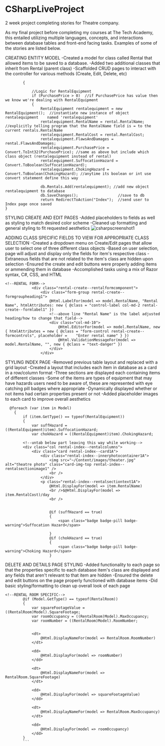 # CSharpLiveProject
2 week project completing stories for Theatre company.

As my final project before completing my courses at The Tech Academy, this entailed utilizing multiple languages, concepts, and interactions between database tables and front-end facing tasks. Examples of some of the stories are listed below.

CREATING ENTITY MODEL
-Created a model for class called Rental that allowed items to be saved to a database.
-Added two additional classes that inherit from Rental (parent class)
-Scaffolded CRUD pages to interact with the controller for various methods (Create, Edit, Delete, etc)

```public ActionResult Create([Bind(Include = "RentalId,RentalName,RentalCost,FlawsAndDamages")] Rental rental, int? PurchasePrice, bool SuffocationHazard, bool ChokingHazard, int RoomNumber, int MaxOccupancy, int SquareFootage)
        { 
           
            //Logic for RentalEquipment
            if (PurchasePrice > 0)  //if PurchasePrice has value then we know we're dealing with RentalEquipment
            {
                RentalEquipment rentalequipment = new RentalEquipment();  //instantiate new instance of object rentalequipment    named 'rentalequipment'
                rentalequipment.RentalName = rental.RentalName; //explicitly telling program that the RentalName field is = to the current rentals.RentalName
                rentalequipment.RentalCost = rental.RentalCost;
                rentalequipment.FlawsAndDamages = rental.FlawsAndDamages;
                rentalequipment.PurchasePrice = Convert.ToInt32(PurchasePrice); //same as above but include which class object (rentalequipment instead of rental)
                rentalequipment.SuffocationHazard = Convert.ToBoolean(SuffocationHazard);
                rentalequipment.ChokingHazard = Convert.ToBoolean(ChokingHazard); //anytime its boolean or int use convert statement define this way

                db.Rentals.Add(rentalequipment); //add new object rentalequipment to database
                db.SaveChanges();                  //save to db
                return RedirectToAction("Index");  //send user to Index page once saved
}

```
STYLING CREATE AND EDIT PAGES
-Added placeholders to fields as well as styling to match desired color scheme
-Cleaned up formatting and general styling to fit requested aesthetics
![csharpscreenshot1](https://user-images.githubusercontent.com/107223231/201410291-eb32e93e-8097-44eb-b76c-d4c2c796a385.jpg)


ADDING CLASS SPECIFIC FIELDS TO VIEW FOR APPROPRIATE CLASS SELECTION
-Created a dropdown menu on Create/Edit pages that allow user to select one of three different class objects
-Based on user selection, page will adjust and display only the fields for item's respective class 
-Extraneous fields that are not related to the item's class are hidden upon selection
-Ensured the create and edit buttons were properly adding items or ammending them in database
-Accomplished tasks using a mix of Razor syntax, C#, CSS, and HTML

```
<!--RENTAL FORM-->
            <div class="rental-create--rentalformcomponent">
                <div class="form-group rental-create--formgroupheading1">
                    @Html.LabelFor(model => model.RentalName, "Rental Name", htmlAttributes: new { @class = "control-label col-md-2 rental-create--formlabel1" })
                    <!--above line "Rental Name" is the label adjusted heading/how to change that field-->
                    <div class="col-md-10">
                        @Html.EditorFor(model => model.RentalName, new { htmlAttributes = new { @class = "form-control rental-create--formcontrols", placeholder =    "Enter rental name" } })
                        @Html.ValidationMessageFor(model => model.RentalName, "", new { @class = "text-danger" })
                    </div>
                </div>
```

STYLING INDEX PAGE
-Removed previous table layout and replaced with a grid layout
-Created a layout that includes each item in database as a card in a row/column format
-Three sections are displayed each containing items of different classes
-Some of the items are types of equipment that may have hazards users need to be aware of, these are represented with eye catching pill badges where appropriate
-Dynamically displayed whether or not items had certain properties present or not
-Added placeholder images to each card to improve overall aesthetics

```
  @foreach (var item in Model)
    {
        if (item.GetType() == typeof(RentalEquipment))
        {
            var suffHazard = ((RentalEquipment)item).SuffocationHazard;
            var chokHazard = ((RentalEquipment)item).ChokingHazard;

        <!--untab below part leaving this way while working-->
        <div class="col rental-index--rentalcolumns">
            <div class="card rental-index--card1A">
                <div class="rental-index--innerphotocontainer1A">
                    <img src="~/Content/images/theater.jpg" alt="theatre photo" class="card-img-top rental-index--rentalsectionimage1" />
                    <br />
                </div>
                <p class="rental-index--rentalsectiontext1A">
                    @Html.DisplayFor(model => item.RentalName)
                    <br />$@Html.DisplayFor(model => item.RentalCost)/day
                    <br />

                    
                    @if (suffHazard == true)
                    {
                        <span class="badge badge-pill badge-warning">Suffocation Hazard</span>

                    }
                    @if (chokHazard == true)
                    {
                        <span class="badge badge-pill badge-warning">Choking Hazard</span>
                    }
```
            
DELETE AND DETAILS PAGE STYLING
-Added functionality to each page so that the properties specific to each database item's class are displayed and any fields that aren't relevant to that item are hidden
-Ensured the delete and edit buttons on the page properly functioned with database items
-Did basic styling/formatting to clean up overall look of each page

```
<!--RENTAL ROOM SPECIFIC-->
        @if (Model.GetType() == typeof(RentalRoom))
        {
            var squareFootageValue = ((RentalRoom)Model).SquareFootage;
            var roomOccupancy = ((RentalRoom)Model).MaxOccupancy;
            var roomNumber = ((RentalRoom)Model).RoomNumber;
            
            
            <dt>
                @Html.DisplayNameFor(model => RentalRoom.RoomNumber)
            </dt>

            <dd>
                @Html.DisplayFor(model => roomNumber)
            </dd>

            <dt>
                @Html.DisplayNameFor(model => RentalRoom.SquareFootage)
            </dt>

            <dd>
                @Html.DisplayFor(model => squareFootageValue)
            </dd>

            <dt>
                @Html.DisplayNameFor(model => RentalRoom.MaxOccupancy)
            </dt>

            <dd>
                @Html.DisplayFor(model => roomOccupancy)
            </dd>
        }
        ```
